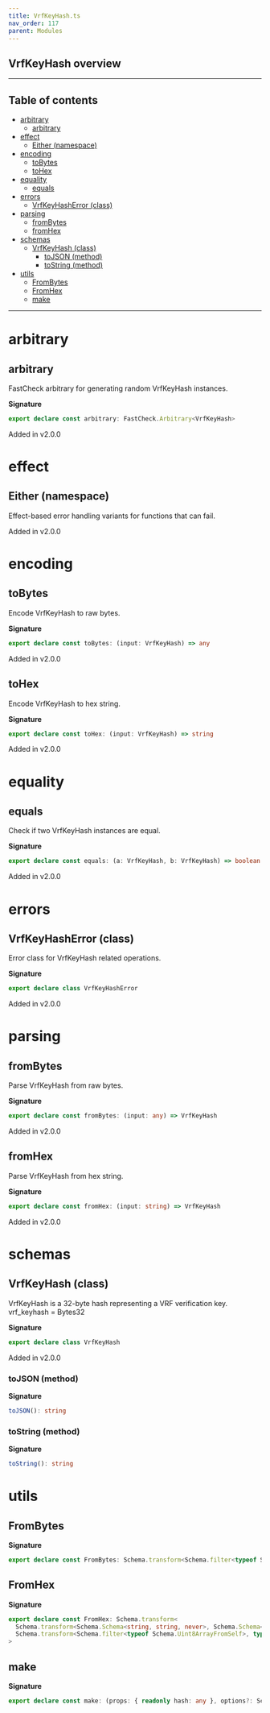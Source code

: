 ```yaml
---
title: VrfKeyHash.ts
nav_order: 117
parent: Modules
---
```


## VrfKeyHash overview

---

<h2 class="text-delta">Table of contents</h2>

- [arbitrary](#arbitrary)
  - [arbitrary](#arbitrary-1)
- [effect](#effect)
  - [Either (namespace)](#either-namespace)
- [encoding](#encoding)
  - [toBytes](#tobytes)
  - [toHex](#tohex)
- [equality](#equality)
  - [equals](#equals)
- [errors](#errors)
  - [VrfKeyHashError (class)](#vrfkeyhasherror-class)
- [parsing](#parsing)
  - [fromBytes](#frombytes)
  - [fromHex](#fromhex)
- [schemas](#schemas)
  - [VrfKeyHash (class)](#vrfkeyhash-class)
    - [toJSON (method)](#tojson-method)
    - [toString (method)](#tostring-method)
- [utils](#utils)
  - [FromBytes](#frombytes-1)
  - [FromHex](#fromhex-1)
  - [make](#make)

---

# arbitrary

## arbitrary

FastCheck arbitrary for generating random VrfKeyHash instances.

**Signature**

```ts
export declare const arbitrary: FastCheck.Arbitrary<VrfKeyHash>
```

Added in v2.0.0

# effect

## Either (namespace)

Effect-based error handling variants for functions that can fail.

Added in v2.0.0

# encoding

## toBytes

Encode VrfKeyHash to raw bytes.

**Signature**

```ts
export declare const toBytes: (input: VrfKeyHash) => any
```

Added in v2.0.0

## toHex

Encode VrfKeyHash to hex string.

**Signature**

```ts
export declare const toHex: (input: VrfKeyHash) => string
```

Added in v2.0.0

# equality

## equals

Check if two VrfKeyHash instances are equal.

**Signature**

```ts
export declare const equals: (a: VrfKeyHash, b: VrfKeyHash) => boolean
```

Added in v2.0.0

# errors

## VrfKeyHashError (class)

Error class for VrfKeyHash related operations.

**Signature**

```ts
export declare class VrfKeyHashError
```

Added in v2.0.0

# parsing

## fromBytes

Parse VrfKeyHash from raw bytes.

**Signature**

```ts
export declare const fromBytes: (input: any) => VrfKeyHash
```

Added in v2.0.0

## fromHex

Parse VrfKeyHash from hex string.

**Signature**

```ts
export declare const fromHex: (input: string) => VrfKeyHash
```

Added in v2.0.0

# schemas

## VrfKeyHash (class)

VrfKeyHash is a 32-byte hash representing a VRF verification key.
vrf_keyhash = Bytes32

**Signature**

```ts
export declare class VrfKeyHash
```

Added in v2.0.0

### toJSON (method)

**Signature**

```ts
toJSON(): string
```

### toString (method)

**Signature**

```ts
toString(): string
```

# utils

## FromBytes

**Signature**

```ts
export declare const FromBytes: Schema.transform<Schema.filter<typeof Schema.Uint8ArrayFromSelf>, typeof VrfKeyHash>
```

## FromHex

**Signature**

```ts
export declare const FromHex: Schema.transform<
  Schema.transform<Schema.Schema<string, string, never>, Schema.Schema<Uint8Array, Uint8Array, never>>,
  Schema.transform<Schema.filter<typeof Schema.Uint8ArrayFromSelf>, typeof VrfKeyHash>
>
```

## make

**Signature**

```ts
export declare const make: (props: { readonly hash: any }, options?: Schema.MakeOptions | undefined) => VrfKeyHash
```
